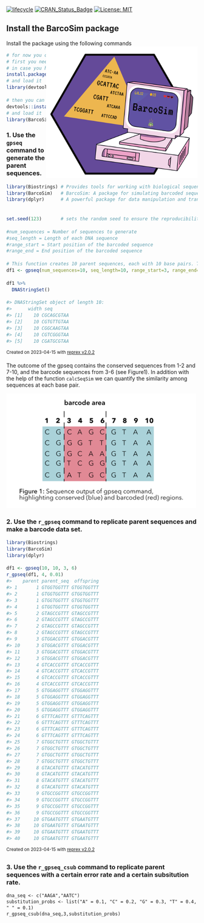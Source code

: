 [![lifecycle](https://img.shields.io/badge/lifecycle-experimental-orange.svg)](https://www.tidyverse.org/lifecycle/#experimental)
[![CRAN\_Status\_Badge](http://www.r-pkg.org/badges/version/icon)](https://cran.r-project.org/package=icons)
[![License: MIT](https://img.shields.io/badge/License-MIT-green.svg)](https://opensource.org/licenses/MIT)

## Install the BarcoSim package
Install the package using the following commands  <img align="right" src="logo/BarcoSim_Logo.png" width=400>

```r
# for now you can install the developemental version of ltc
# first you need to install the devtools package 
# in case you have not already installed
install.packages("devtools") 
# and load it
library(devtools)

# then you can install the dev version of the ltc
devtools::install_github("loukesio/BarcoSim")
# and load it
library(BarcoSim)
```

### 1. Use the `gpseq` command to generate the parent sequences.

``` r
library(Biostrings) # Provides tools for working with biological sequences, such as DNA, RNA, and protein sequences
library(BarcoSim)   # BarcoSim: A package for simulating barcoded sequencing data
library(dplyr)      # A powerful package for data manipulation and transformation,


set.seed(123)       # sets the random seed to ensure the reproducibility of a random processes (generation of sequences)

#num_sequences = Number of sequences to generate 
#seq_length = Length of each DNA sequence
#range_start = Start position of the barcoded sequence
#range_end = End position of the barcoded sequence

# This function creates 10 parent sequences, each with 10 base pairs. The barcode ranges from base 3 to base 6.
df1 <- gpseq(num_sequences=10, seq_length=10, range_start=3, range_end=6)

df1 %>% 
  DNAStringSet()
  
#> DNAStringSet object of length 10:
#>      width seq
#> [1]    10 CGCAGCGTAA
#> [2]    10 CGTGTTGTAA
#> [3]    10 CGGCAAGTAA
#> [4]    10 CGTCGGGTAA
#> [5]    10 CGATGCGTAA
```
<sup>Created on 2023-04-15 with [reprex v2.0.2](https://reprex.tidyverse.org)</sup>

The outcome of the gpseq contains the conserved sequences from 1-2 and 7-10, and the barcode sequences from 3-6 (see Figure1). In addition with the help of the function `calcSeqSim` we can quantify the similarity among sequences at each base pair.

<img src="logo/Figure1.png" width=500>




### 2. Use the `r_gpseq` command to replicate parent sequences and make a barcode data set.

``` r
library(Biostrings)
library(BarcoSim)
library(dplyr)

df1 <- gpseq(10, 10, 3, 6)
r_gpseq(df1, 4, 0.01) 
#>    parent parent_seq  offspring
#> 1       1 GTGGTGGTTT GTGGTGGTTT
#> 2       1 GTGGTGGTTT GTGGTGGTTT
#> 3       1 GTGGTGGTTT GTGGTGGTTT
#> 4       1 GTGGTGGTTT GTGGTGGTTT
#> 5       2 GTAGCCGTTT GTAGCCGTTT
#> 6       2 GTAGCCGTTT GTAGCCGTTT
#> 7       2 GTAGCCGTTT GTAGCCGTTT
#> 8       2 GTAGCCGTTT GTAGCCGTTT
#> 9       3 GTGGACGTTT GTGGACGTTT
#> 10      3 GTGGACGTTT GTGGACGTTT
#> 11      3 GTGGACGTTT GTGGACGTTT
#> 12      3 GTGGACGTTT GTGGACGTTT
#> 13      4 GTCACCGTTT GTCACCGTTT
#> 14      4 GTCACCGTTT GTCACCGTTT
#> 15      4 GTCACCGTTT GTCACCGTTT
#> 16      4 GTCACCGTTT GTCACCGTTT
#> 17      5 GTGGAGGTTT GTGGAGGTTT
#> 18      5 GTGGAGGTTT GTGGAGGTTT
#> 19      5 GTGGAGGTTT GTGGAGGTTT
#> 20      5 GTGGAGGTTT GTGGAGGTTT
#> 21      6 GTTTCAGTTT GTTTCAGTTT
#> 22      6 GTTTCAGTTT GTTTCAGTTT
#> 23      6 GTTTCAGTTT GTTTCAGTTT
#> 24      6 GTTTCAGTTT GTTTCAGTTT
#> 25      7 GTGGCTGTTT GTGGCTGTTT
#> 26      7 GTGGCTGTTT GTGGCTGTTT
#> 27      7 GTGGCTGTTT GTGGCTGTTT
#> 28      7 GTGGCTGTTT GTGGCTGTTT
#> 29      8 GTACATGTTT GTACATGTTT
#> 30      8 GTACATGTTT GTACATGTTT
#> 31      8 GTACATGTTT GTACATGTTT
#> 32      8 GTACATGTTT GTACATGTTT
#> 33      9 GTGCCGGTTT GTGCCGGTTT
#> 34      9 GTGCCGGTTT GTGCCGGTTT
#> 35      9 GTGCCGGTTT GTGCCGGTTT
#> 36      9 GTGCCGGTTT GTGCCGGTTT
#> 37     10 GTGAATGTTT GTGAATGTTT
#> 38     10 GTGAATGTTT GTGAATGTTT
#> 39     10 GTGAATGTTT GTGAATGTTT
#> 40     10 GTGAATGTTT GTGAATGTTT
```

<sup>Created on 2023-04-15 with [reprex v2.0.2](https://reprex.tidyverse.org)</sup>

### 3. Use the `r_gpseq_csub` command to replicate parent sequences with a certain error rate and a certain subsitution rate.

```
dna_seq <- c("AAGA","AATC")
substitution_probs <- list("A" = 0.1, "C" = 0.2, "G" = 0.3, "T" = 0.4, " " = 0.1)
r_gpseq_csub(dna_seq,3,substitution_probs)
```
